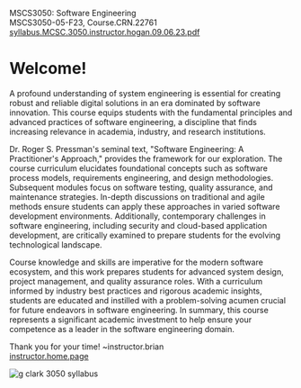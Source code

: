 MSCS3050: Software Engineering  
MSCS3050-05-F23, Course.CRN.22761  
[syllabus.MCSC.3050.instructor.hogan.09.06.23.pdf](https://github.com/bbe2/instructor.brian/files/12571387/syllabus.MCSC.3050.instructor.hogan.09.06.23.pdf)  

# Welcome!  

A profound understanding of system engineering is essential for creating robust and reliable digital solutions in an era dominated by software innovation. This course equips students with the fundamental principles and advanced practices of software engineering, a discipline that finds increasing relevance in academia, industry, and research institutions.  

Dr. Roger S. Pressman's seminal text, "Software Engineering: A Practitioner's Approach," provides the framework for our exploration. The course curriculum elucidates foundational concepts such as software process models, requirements engineering, and design methodologies. Subsequent modules focus on software testing, quality assurance, and maintenance strategies. In-depth discussions on traditional and agile methods ensure students can apply these approaches in varied software development environments. Additionally, contemporary challenges in software engineering, including security and cloud-based application development, are critically examined to prepare students for the evolving technological landscape.  

Course knowledge and skills are imperative for the modern software ecosystem, and this work prepares students for advanced system design, project management, and quality assurance roles. With a curriculum informed by industry best practices and rigorous academic insights, students are educated and instilled with a problem-solving acumen crucial for future endeavors in software engineering. In summary, this course represents a significant academic investment to help ensure your competence as a leader in the software engineering domain.  

Thank you for your time!  ~instructor.brian  
[instructor.home.page](https://github.com/bbe2/instructor.brian)  

![g clark 3050 syllabus](https://github.com/bbe2/instructor.brian/assets/59778456/8b55b9b6-fcb6-41b5-b372-4919d588a931)
